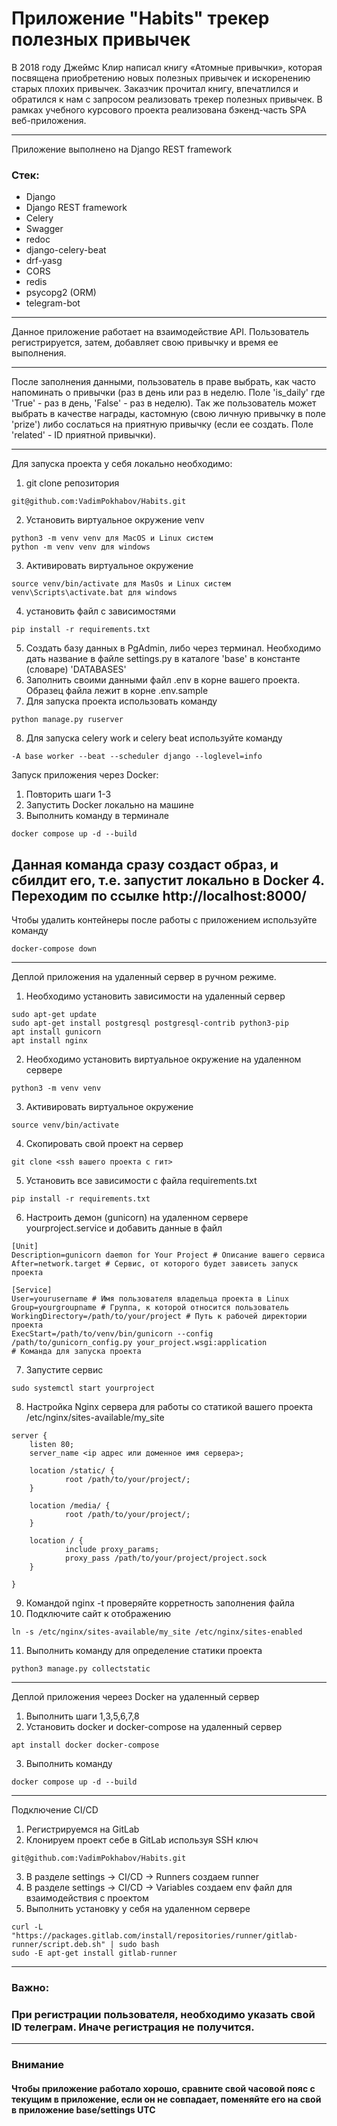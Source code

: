 # Приложение "Habits" трекер полезных привычек
В 2018 году Джеймс Клир написал книгу «Атомные привычки», которая посвящена приобретению новых полезных привычек и искоренению старых плохих привычек. Заказчик прочитал книгу, впечатлился и обратился к нам с запросом реализовать трекер полезных привычек.
В рамках учебного курсового проекта реализована бэкенд-часть SPA веб-приложения.
____
 Приложение выполнено на Django REST framework
### Стек:
* Django
* Django REST framework
* Celery
* Swagger
* redoc
* django-celery-beat
* drf-yasg
* CORS
* redis
* psycopg2 (ORM)
* telegram-bot
____
Данное приложение работает на взаимодействие API.
Пользователь регистрируется, затем, добавляет свою привычку и время ее выполнения.
____
После заполнения данными, пользователь в праве выбрать, как часто напоминать о привычки (раз в день или раз в неделю. Поле 'is_daily' где 'True' - раз в день, 'False' - раз в неделю).
Так же пользователь может выбрать в качестве награды, кастомную (свою личную привычку в поле 'prize') либо сослаться на приятную привычку (если ее создать. Поле 'related' - ID приятной привычки).
____
Для запуска проекта у себя локально необходимо:

1. git clone репозитория
```
git@github.com:VadimPokhabov/Habits.git
```
2. Установить виртуальное окружение venv
```
python3 -m venv venv для MacOS и Linux систем
python -m venv venv для windows
```
3. Активировать виртуальное окружение
```
source venv/bin/activate для MasOs и Linux систем
venv\Scripts\activate.bat для windows
```
4. установить файл с зависимостями
```
pip install -r requirements.txt
```
5. Создать базу данных в PgAdmin, либо через терминал. Необходимо дать название в файле settings.py в каталоге 'base' в константе (словаре) 'DATABASES'
6. Заполнить своими данными файл .env в корне вашего проекта. Образец файла лежит в корне .env.sample
7. Для запуска проекта использовать команду
```
python manage.py ruserver
```
8. Для запуска celery work и celery beat используйте команду
```
-A base worker --beat --scheduler django --loglevel=info
```
Запуск приложения через Docker:

1. Повторить шаги 1-3
2. Запустить Docker локально на машине
3. Выполнить команду в терминале
```
docker compose up -d --build
```
Данная команда сразу создаст образ, и сбилдит его, т.е. запустит локально в Docker
4. Переходим по ссылке http://localhost:8000/
----
Чтобы удалить контейнеры после работы с приложением используйте команду
```
docker-compose down
```
----
Деплой приложения на удаленный сервер в ручном режиме.

1. Необходимо установить зависимости на удаленный сервер
```
sudo apt-get update
sudo apt-get install postgresql postgresql-contrib python3-pip
apt install gunicorn
apt install nginx
```
2. Необходимо установить виртуальное окружение на удаленном сервере
```
python3 -m venv venv
```
3. Активировать виртуальное окружение
```
source venv/bin/activate
```
4. Скопировать свой проект на сервер
```
git clone <ssh вашего проекта с гит>
```
5. Установить все зависимости с файла requirements.txt
```
pip install -r requirements.txt
```
6. Настроить демон (gunicorn) на удаленном сервере yourproject.service и добавить данные в файл
```
[Unit]
Description=gunicorn daemon for Your Project # Описание вашего сервиса
After=network.target # Сервис, от которого будет зависеть запуск проекта

[Service]
User=yourusername # Имя пользователя владельца проекта в Linux
Group=yourgroupname # Группа, к которой относится пользователь
WorkingDirectory=/path/to/your/project # Путь к рабочей директории проекта
ExecStart=/path/to/venv/bin/gunicorn --config /path/to/gunicorn_config.py your_project.wsgi:application
# Команда для запуска проекта
```
7. Запустите сервис
```
sudo systemctl start yourproject
```
8. Настройка Nginx сервера для работы со статикой вашего проекта /etc/nginx/sites-available/my_site
```
server {
    listen 80;
    server_name <ip адрес или доменное имя сервера>;

    location /static/ {
			root /path/to/your/project/;
    }

    location /media/ {
			root /path/to/your/project/;
    }

    location / {
			include proxy_params;
			proxy_pass /path/to/your/project/project.sock
    }

}
```

9. Командой nginx -t проверяйте корретность заполнения файла
10. Подключите сайт к отображению
```
ln -s /etc/nginx/sites-available/my_site /etc/nginx/sites-enabled
```
11. Выполнить команду для определение статики проекта
```
python3 manage.py collectstatic
```
----
Деплой приложения череез Docker на удаленный сервер

1. Выполнить шаги 1,3,5,6,7,8
2. Установить docker и docker-compose на удаленный сервер
```
apt install docker docker-compose
```
3. Выполнить команду
```
docker compose up -d --build
```
----
Подключение CI/CD
1. Регистрируемся на GitLab
2. Клонируем проект себе в GitLab используя SSH ключ
```
git@github.com:VadimPokhabov/Habits.git
```
3. В разделе settings -> CI/CD -> Runners создаем runner
4. В разделе settings -> CI/CD -> Variables создаем env файл для взаимодействия с проектом
5. Выполнить установку у себя на удаленном сервере
```
curl -L "https://packages.gitlab.com/install/repositories/runner/gitlab-runner/script.deb.sh" | sudo bash
sudo -E apt-get install gitlab-runner
```
____
### Важно:
### При регистрации пользователя, необходимо указать свой ID телеграм. Иначе регистрация не получится.
____
### Внимание
#### Чтобы приложение работало хорошо, сравните свой часовой пояс с текущим в приложение, если он не совпадает, поменяйте его на свой в приложение base/settings UTC
